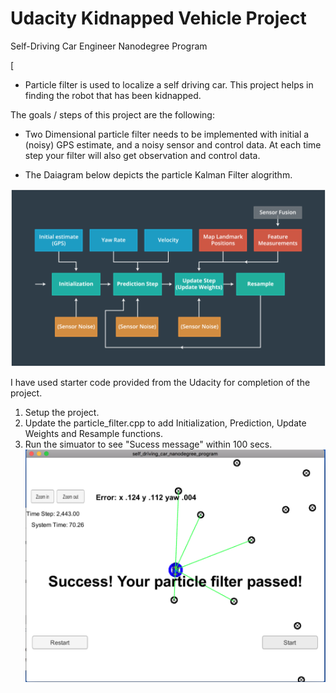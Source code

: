 # Udacity Kidnapped Vehicle Project
Self-Driving Car Engineer Nanodegree Program

[//]: # (Image References)
[image1]: ./output_images/particle_filter_algorithm.png
[image2]: ./output_images/success.png
[


* Particle filter is used to localize a self driving car. This project helps in finding the robot that has been kidnapped. 


The goals / steps of this project are the following:

* Two Dimensional particle filter needs to be implemented with initial a (noisy) GPS estimate, and a noisy sensor and control data. At each time step your filter will also get observation and control data.

  

* The Daiagram below depicts the particle Kalman Filter alogrithm.

![alt text][image1]


I have used starter code provided from the Udacity for completion of the project.

1. Setup the project.
2. Update the particle_filter.cpp to add Initialization, Prediction, Update Weights and Resample functions.
3. Run the simuator to see "Sucess message" within 100 secs.
![alt text][image2]


